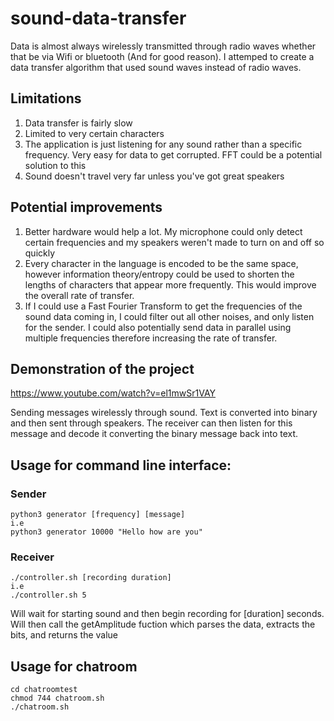 # sound-data-transfer

Data is almost always wirelessly transmitted through radio waves whether that be via Wifi or bluetooth (And for good reason). I attemped to create a data transfer algorithm that used sound waves instead of radio waves. 

## Limitations
  1. Data transfer is fairly slow
  2. Limited to very certain characters
  3. The application is just listening for any sound rather than a specific frequency. Very easy for data to get corrupted. FFT could be a potential solution to this
  4. Sound doesn't travel very far unless you've got great speakers 

## Potential improvements
  1. Better hardware would help a lot. My microphone could only detect certain frequencies and my speakers weren't made to turn on and off so quickly
  2. Every character in the language is encoded to be the same space, however information theory/entropy could be used to shorten the lengths of characters that appear more frequently. This would improve the overall rate of transfer.
  3. If I could use a Fast Fourier Transform to get the frequencies of the sound data coming in, I could filter out all other noises, and only listen for the sender. I could also potentially send data in parallel using multiple frequencies therefore increasing the rate of transfer.    

## Demonstration of the project
https://www.youtube.com/watch?v=el1mwSr1VAY

Sending messages wirelessly through sound. Text is converted into binary and then sent through speakers. 
The receiver can then listen for this message and decode it converting the binary message back into text. 

## Usage for command line interface:
### Sender
```
python3 generator [frequency] [message]
i.e 
python3 generator 10000 "Hello how are you"
```
### Receiver 
```
./controller.sh [recording duration]
i.e
./controller.sh 5
```
Will wait for starting sound and then begin recording for [duration] seconds.
Will then call the getAmplitude fuction which parses the data, extracts the bits, and returns the value

## Usage for chatroom
```
cd chatroomtest
chmod 744 chatroom.sh
./chatroom.sh
```
